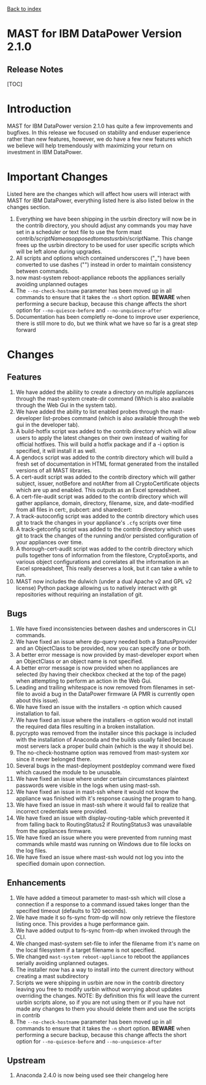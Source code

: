 [Back to index](./index.html)
<h1>MAST for IBM DataPower Version 2.1.0</h1>
<h2>Release Notes</h2>

[TOC]

# Introduction

MAST for IBM DataPower version 2.1.0 has quite a few improvements and
bugfixes. In this release we focused on stability and enduser experience
rather than new features, however, we do have a few new features which we
believe will help tremendously with maximizing your return on investment in
IBM DataPower. 

# Important Changes

Listed here are the changes which will affect how users will interact with
MAST for IBM DataPower, everything listed here is also listed below in the
changes section.

1. Everything we have been shipping in the usrbin directory
will now be in the contrib directory, you should adjust any commands you may
have set in a scheduler or text file to use the form mast contrib/$scriptName
as opposed to mast usrbin/$scriptName. This change frees up the usrbin directory
to be used for user specific scripts which will be left alone during upgrades.
2. All scripts and options which contained underscores ("_") have been converted
to use dashes ("") instead in order to maintain consistency between commands.
3. now mast-system reboot-appliance reboots the appliances serially avoiding
unplanned outages
4. The `--no-check-hostname` parameter has been moved up in all commands to
ensure that it takes the `-n` short option. __BEWARE__ when performing a
secure backup, because this change affects the short option for
`--no-quiesce-before` and `--no-unquiesce-after`
5. Documentation has been completly re-done to improve user experience,
there is still more to do, but we think what we have so far is a great
step forward

# Changes

## Features

1. We have added the abiliity to create a directory on multiple appliances
through the mast-system create-dir command (Which is also available through
the Web Gui in the system tab).
2. We have added the ability to list enabled probes through the mast-developer
list-probes command (which is also available through the web gui in the
developer tab).
3. A build-hotfix script was added to the contrib directory which will allow
users to apply the latest changes on their own instead of waiting for official
hotfixes. This will build a hotfix package and if a -i option is specified,
it will install it as well.
4. A gendocs script was added to the contrib directory which will build a
fresh set of documentation in HTML format generated from the installed versions
of all MAST libraries.
5. A cert-audit script was added to the contrib directory which will gather
subject, issuer, notBefore and notAfter from all CryptoCertificate objects
which are up and enabled. This outputs as an Excel spreadsheet.
6. A cert-file-audit script was added to the contrib directory which
will gather appliance, domain, directory, filename, size, and date-modified
from all files in cert:, pubcert: and sharedcert:
7. A track-autoconfig script was added to the contrib directory which
uses git to track the changes in your appliance's `.cfg` scripts over time
8. A track-getconfig script was added to the contrib directory which
uses git to track the changes of the running and/or persisted configuration
of your appliances over time.
9. A thorough-cert-audit script was added to the contrib directory which
pulls together tons of information from the filestore, CryptoExports, and
various object configurations and correlates all the information in an
Excel spreadsheet, This really deserves a look, but it can take a while
to run.
10. MAST now includes the dulwich (under a dual Apache v2 and GPL v2 license)
Python package allowing us to natively interact with git repositories without
requiring an installation of git.

## Bugs

1. We have fixed inconsistencies between dashes and underscores in CLI commands.
2. We have fixed an issue where dp-query needed both a StatusPprovider and an
ObjectClass to be provided, now you can specify one or both.
3. A better error message is now provided by mast-developer export when an
ObjectClass or an object name is not specified.
4. A better error message is now provided when no appliances are selected (by
having their checkbox checked at the top of the page) when attempting to
perform an action in the Web Gui.
5. Leading and trailing whitespace is now removed from filenames in set-file
to avoid a bug in the DataPower firmware (A PMR is currently open about this
issue).
6. We have fixed an issue with the installers -n option which caused
installation to fail.
7. We have fixed an issue where the installers -n option would not install
the required data files resulting in a broken installation.
8. pycrypto was removed from the installer since this package is included
with the installation of Anaconda and the builds usually failed because most
servers lack a proper build chain (which is the way it should be).
9. The no-check-hostname option was removed from mast-system xor since it
never belonged there.
10. Several bugs in the mast-deployment postdeploy command were fixed which
caused the module to be unusable.
11. We have fixed an issue where under certain circumstances plaintext passwords
were visible in the logs when using mast-ssh.
12. We have fixed an issue in mast-ssh where it would not know the appliance was
 finished with it's response causing the program to hang.
13. We have fixed an issue in mast-ssh where it would fail to realize that
incorrect credentials were provided.
14. We have fixed an issue with display-routing-table which prevented it from
falling back to RoutingStatus2 if RoutingStatus3 was unavailable from the
appliances firmware.
15. We have fixed an issue where you were prevented from running mast commands
while mastd was running on Windows due to file locks on the log files.
16. We have fixed an issue where mast-ssh would not log you into the
specified domain upon connection.

## Enhancements

1. We have added a timeout parameter to mast-ssh which will close a
connection if a response to a command issued takes longer than the specified
timeout (defaults to 120 seconds).
2. We have made it so fs-sync from-dp will now only retrieve the filestore
listing once. This provides a huge performance gain.
3. We have added output to fs-sync from-dp when invoked through the CLI.
4. We changed mast-system set-file to infer the filename from it's name on the
local filesystem if a target filename is not specified.
5. We changed `mast-system reboot-appliance` to reboot the appliances serially
avoiding unplanned outages.
6. The installer now has a way to install into the current directory without
creating a mast subdirectory
7. Scripts we were shipping in usrbin are now in the contrib directory leaving
you free to modify usrbin without worrying about updates overriding the changes.
NOTE: By definition this fix will leave the current usrbin scripts alone, so
if you are not using them or if you have not made any changes to them you
should delete them and use the scripts in contrib
8. The `--no-check-hostname` parameter has been moved up in all commands to
ensure that it takes the `-n` short option. __BEWARE__ when performing a
secure backup, because this change affects the short option for
`--no-quiesce-before` and `--no-unquiesce-after`

## Upstream

1. Anaconda 2.4.0 is now being used see their changelog here
